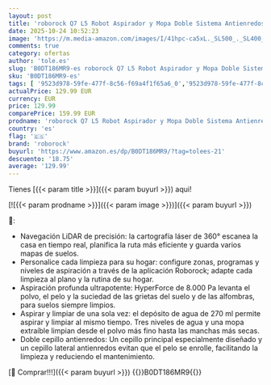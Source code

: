 ```yaml
---
layout: post
title: 'roborock Q7 L5 Robot Aspirador y Mopa Doble Sistema Antienredos  Succión HyperForce de 8 000 Pa  Navegación Precisa  Rendimiento de Nivel Básico  Dueños de Mascotas  Negro'
date: 2025-10-24 10:52:23
image: 'https://m.media-amazon.com/images/I/41hpc-ca5xL._SL500_._SL400_.jpg'
comments: true
category: ofertas
author: 'tole.es'
slug: 'B0DT186MR9-es roborock Q7 L5 Robot Aspirador y Mopa Doble Sistema...'
sku: 'B0DT186MR9-es'
tags: [ '9523d978-59fe-477f-8c56-f69a4f1f65a6_0','9523d978-59fe-477f-8c56-f69a4f1f65a6_701','9523d978-59fe-477f-8c56-f69a4f1f65a6_9101','Arborist Merchandising Root','Aspiración, limpieza y cuidado de suelo y ventanas','Aspiradoras','Hogar y cocina','New Arrivals Social: Home and Kitchen','Robots aspiradores','Self Service','Special Features Stores','roborock','top brands_home_and_kitchen','🇪🇸', ]
actualPrice: 129.99 EUR
currency: EUR
price: 129.99
comparePrice: 159.99 EUR
prodname: 'roborock Q7 L5 Robot Aspirador y Mopa Doble Sistema Antienredos  Succión HyperForce de 8 000 Pa  Navegación Precisa  Rendimiento de Nivel Básico  Dueños de Mascotas  Negro'
country: 'es'
flag: '🇪🇸'
brand: 'roborock'
buyurl: 'https://www.amazon.es/dp/B0DT186MR9/?tag=tolees-21'
descuento: '18.75'
average: '129.99'
---
```


Tienes [{{< param title >}}]({{< param buyurl >}}) aqui!

[![{{< param prodname >}}]({{< param image >}})]({{< param buyurl >}})

🔎:

- Navegación LiDAR de precisión: la cartografía láser de 360° escanea la casa en tiempo real, planifica la ruta más eficiente y guarda varios mapas de suelos.
- Personalice cada limpieza para su hogar: configure zonas, programas y niveles de aspiración a través de la aplicación Roborock; adapte cada limpieza al plano y la rutina de su hogar.
- Aspiración profunda ultrapotente: HyperForce de 8.000 Pa levanta el polvo, el pelo y la suciedad de las grietas del suelo y de las alfombras, para suelos siempre limpios.
- Aspirar y limpiar de una sola vez: el depósito de agua de 270 ml permite aspirar y limpiar al mismo tiempo. Tres niveles de agua y una mopa extraíble limpian desde el polvo más fino hasta las manchas más secas.
- Doble cepillo antienredos: Un cepillo principal especialmente diseñado y un cepillo lateral antienredos evitan que el pelo se enrolle, facilitando la limpieza y reduciendo el mantenimiento.

[🛒 Comprar!!!]({{< param buyurl >}})
{{<world>}}B0DT186MR9{{</world>}}
